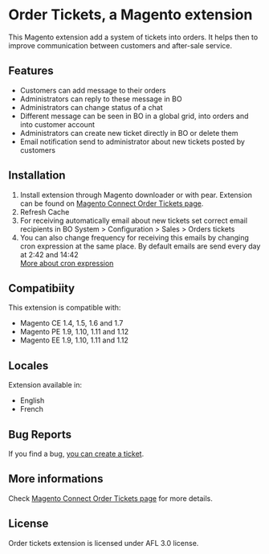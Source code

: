 Order Tickets, a Magento extension
==================================

This Magento extension add a system of tickets into orders.
It helps then to improve communication between customers and after-sale service.

## Features
 * Customers can add message to their orders
 * Administrators can reply to these message in BO
 * Administrators can change status of a chat
 * Different message can be seen in BO in a global grid, into orders and into
    customer account
 * Administrators can create new ticket directly in BO or delete them
 * Email notification send to administrator about new tickets posted by customers

## Installation
1. Install extension through Magento downloader or with pear. Extension can be 
found on [Magento Connect Order Tickets page][1].
2. Refresh Cache
3. For receiving automatically email about new tickets set correct email 
recipients in BO System > Configuration > Sales > Orders tickets
4. You can also change frequency for receiving this emails by changing cron
expression at the same place.
By default emails are send every day at 2:42 and 14:42  
[More about cron expression][2]

## Compatibiity
This extension is compatible with:

 * Magento CE 1.4, 1.5, 1.6 and 1.7
 * Magento PE 1.9, 1.10, 1.11 and 1.12
 * Magento EE 1.9, 1.10, 1.11 and 1.12

## Locales
Extension available in:

 * English
 * French

## Bug Reports
If you find a bug, [you can create a ticket][3].

## More informations
Check [Magento Connect Order Tickets page][1] for more details.

## License
Order tickets extension is licensed under AFL 3.0 license.

[1]: http://www.magentocommerce.com/magento-connect/laurent35240/extension/7107/order_tickets
[2]: http://en.wikipedia.org/wiki/Cron#CRON_expression
[3]: https://github.com/laurent35240/Magento-Order-tickets/issues
